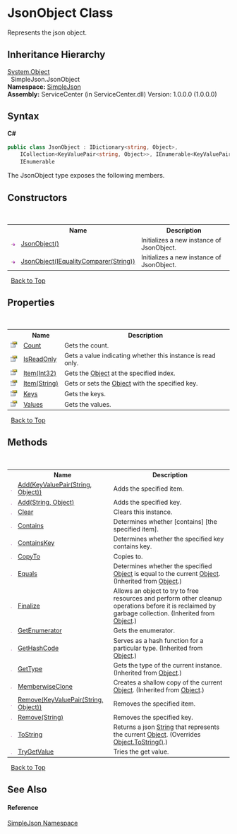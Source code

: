 # JsonObject Class
 

Represents the json object.


## Inheritance Hierarchy
<a href="http://msdn2.microsoft.com/zh-cn/library/e5kfa45b" target="_blank">System.Object</a><br />&nbsp;&nbsp;SimpleJson.JsonObject<br />
**Namespace:**&nbsp;<a href="ea63a809-e4a6-ba19-c147-e5c6fb6b1f81">SimpleJson</a><br />**Assembly:**&nbsp;ServiceCenter (in ServiceCenter.dll) Version: 1.0.0.0 (1.0.0.0)

## Syntax

**C#**<br />
``` C#
public class JsonObject : IDictionary<string, Object>, 
	ICollection<KeyValuePair<string, Object>>, IEnumerable<KeyValuePair<string, Object>>, 
	IEnumerable
```

The JsonObject type exposes the following members.


## Constructors
&nbsp;<table><tr><th></th><th>Name</th><th>Description</th></tr><tr><td>![Public method](media/pubmethod.gif "Public method")</td><td><a href="6ee87cf3-15a4-e814-2590-5dcd2df5e985">JsonObject()</a></td><td>
Initializes a new instance of JsonObject.</td></tr><tr><td>![Public method](media/pubmethod.gif "Public method")</td><td><a href="d58867b1-4029-c54e-3bf7-f0d82ab41e41">JsonObject(IEqualityComparer(String))</a></td><td>
Initializes a new instance of JsonObject.</td></tr></table>&nbsp;
<a href="#jsonobject-class">Back to Top</a>

## Properties
&nbsp;<table><tr><th></th><th>Name</th><th>Description</th></tr><tr><td>![Public property](media/pubproperty.gif "Public property")</td><td><a href="a9c342d4-540f-be05-587c-7eec05ac59af">Count</a></td><td>
Gets the count.</td></tr><tr><td>![Public property](media/pubproperty.gif "Public property")</td><td><a href="011ddeef-3c2f-a414-a8a3-68eb561b8b48">IsReadOnly</a></td><td>
Gets a value indicating whether this instance is read only.</td></tr><tr><td>![Public property](media/pubproperty.gif "Public property")</td><td><a href="2db04703-3c8d-5b44-7df4-81724d4e08da">Item(Int32)</a></td><td>
Gets the <a href="http://msdn2.microsoft.com/zh-cn/library/e5kfa45b" target="_blank">Object</a> at the specified index.</td></tr><tr><td>![Public property](media/pubproperty.gif "Public property")</td><td><a href="96df84c9-c09e-36cb-6065-4585983fa52d">Item(String)</a></td><td>
Gets or sets the <a href="http://msdn2.microsoft.com/zh-cn/library/e5kfa45b" target="_blank">Object</a> with the specified key.</td></tr><tr><td>![Public property](media/pubproperty.gif "Public property")</td><td><a href="6001a7eb-3d89-517d-8c23-95c0312ae64c">Keys</a></td><td>
Gets the keys.</td></tr><tr><td>![Public property](media/pubproperty.gif "Public property")</td><td><a href="3b97ba02-dee6-27e7-8d49-bfcdf7815fa8">Values</a></td><td>
Gets the values.</td></tr></table>&nbsp;
<a href="#jsonobject-class">Back to Top</a>

## Methods
&nbsp;<table><tr><th></th><th>Name</th><th>Description</th></tr><tr><td>![Public method](media/pubmethod.gif "Public method")</td><td><a href="e1c0eb1c-4a46-0505-f052-7e9ffe4d5a8c">Add(KeyValuePair(String, Object))</a></td><td>
Adds the specified item.</td></tr><tr><td>![Public method](media/pubmethod.gif "Public method")</td><td><a href="867749e5-b74f-1f1f-8f75-9b05d1d9f96a">Add(String, Object)</a></td><td>
Adds the specified key.</td></tr><tr><td>![Public method](media/pubmethod.gif "Public method")</td><td><a href="585c5038-9f40-910c-ec1d-3053c7924e6f">Clear</a></td><td>
Clears this instance.</td></tr><tr><td>![Public method](media/pubmethod.gif "Public method")</td><td><a href="0caf82fa-4d7f-e9ad-76af-e9ee3303ae7c">Contains</a></td><td>
Determines whether [contains] [the specified item].</td></tr><tr><td>![Public method](media/pubmethod.gif "Public method")</td><td><a href="04fe6881-293e-6fbc-cd70-d6ec037b5547">ContainsKey</a></td><td>
Determines whether the specified key contains key.</td></tr><tr><td>![Public method](media/pubmethod.gif "Public method")</td><td><a href="60408139-70e1-1ee4-f3bb-689b5be35c81">CopyTo</a></td><td>
Copies to.</td></tr><tr><td>![Public method](media/pubmethod.gif "Public method")</td><td><a href="http://msdn2.microsoft.com/zh-cn/library/bsc2ak47" target="_blank">Equals</a></td><td>
Determines whether the specified <a href="http://msdn2.microsoft.com/zh-cn/library/e5kfa45b" target="_blank">Object</a> is equal to the current <a href="http://msdn2.microsoft.com/zh-cn/library/e5kfa45b" target="_blank">Object</a>.
 (Inherited from <a href="http://msdn2.microsoft.com/zh-cn/library/e5kfa45b" target="_blank">Object</a>.)</td></tr><tr><td>![Protected method](media/protmethod.gif "Protected method")</td><td><a href="http://msdn2.microsoft.com/zh-cn/library/4k87zsw7" target="_blank">Finalize</a></td><td>
Allows an object to try to free resources and perform other cleanup operations before it is reclaimed by garbage collection.
 (Inherited from <a href="http://msdn2.microsoft.com/zh-cn/library/e5kfa45b" target="_blank">Object</a>.)</td></tr><tr><td>![Public method](media/pubmethod.gif "Public method")</td><td><a href="8ae31bbd-6ac6-802b-9f3d-1d51db70a1a9">GetEnumerator</a></td><td>
Gets the enumerator.</td></tr><tr><td>![Public method](media/pubmethod.gif "Public method")</td><td><a href="http://msdn2.microsoft.com/zh-cn/library/zdee4b3y" target="_blank">GetHashCode</a></td><td>
Serves as a hash function for a particular type.
 (Inherited from <a href="http://msdn2.microsoft.com/zh-cn/library/e5kfa45b" target="_blank">Object</a>.)</td></tr><tr><td>![Public method](media/pubmethod.gif "Public method")</td><td><a href="http://msdn2.microsoft.com/zh-cn/library/dfwy45w9" target="_blank">GetType</a></td><td>
Gets the type of the current instance.
 (Inherited from <a href="http://msdn2.microsoft.com/zh-cn/library/e5kfa45b" target="_blank">Object</a>.)</td></tr><tr><td>![Protected method](media/protmethod.gif "Protected method")</td><td><a href="http://msdn2.microsoft.com/zh-cn/library/57ctke0a" target="_blank">MemberwiseClone</a></td><td>
Creates a shallow copy of the current <a href="http://msdn2.microsoft.com/zh-cn/library/e5kfa45b" target="_blank">Object</a>.
 (Inherited from <a href="http://msdn2.microsoft.com/zh-cn/library/e5kfa45b" target="_blank">Object</a>.)</td></tr><tr><td>![Public method](media/pubmethod.gif "Public method")</td><td><a href="cdd7b1e6-5936-74c7-f7d8-75777ae00485">Remove(KeyValuePair(String, Object))</a></td><td>
Removes the specified item.</td></tr><tr><td>![Public method](media/pubmethod.gif "Public method")</td><td><a href="271f70ba-aa4e-e042-2250-2ed1b96d6ebd">Remove(String)</a></td><td>
Removes the specified key.</td></tr><tr><td>![Public method](media/pubmethod.gif "Public method")</td><td><a href="4eceeaa0-f256-f14d-0c89-e8942a7af70c">ToString</a></td><td>
Returns a json <a href="http://msdn2.microsoft.com/zh-cn/library/s1wwdcbf" target="_blank">String</a> that represents the current <a href="http://msdn2.microsoft.com/zh-cn/library/e5kfa45b" target="_blank">Object</a>.
 (Overrides <a href="http://msdn2.microsoft.com/zh-cn/library/7bxwbwt2" target="_blank">Object.ToString()</a>.)</td></tr><tr><td>![Public method](media/pubmethod.gif "Public method")</td><td><a href="72452dab-6341-8c8e-b38f-f78f1aaea1f9">TryGetValue</a></td><td>
Tries the get value.</td></tr></table>&nbsp;
<a href="#jsonobject-class">Back to Top</a>

## See Also


#### Reference
<a href="ea63a809-e4a6-ba19-c147-e5c6fb6b1f81">SimpleJson Namespace</a><br />